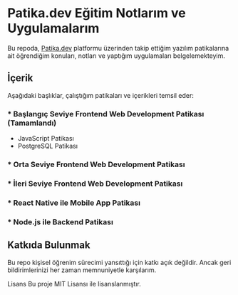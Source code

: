 # Patika.dev Eğitim Notlarım ve Uygulamalarım

Bu repoda, [Patika.dev](https://www.patika.dev) platformu üzerinden takip ettiğim yazılım patikalarına ait öğrendiğim konuları, notları ve yaptığım uygulamaları belgelemekteyim.

## İçerik

Aşağıdaki başlıklar, çalıştığım patikaları ve içerikleri temsil eder:

### * Başlangıç Seviye Frontend Web Development Patikası (Tamamlandı)
- JavaScript Patikası
- PostgreSQL Patikası

### * Orta Seviye Frontend Web Development Patikası

### * İleri Seviye Frontend Web Development Patikası

### * React Native ile Mobile App Patikası

### * Node.js ile Backend Patikası



## Katkıda Bulunmak
Bu repo kişisel öğrenim sürecimi yansıttığı için katkı açık değildir. Ancak geri bildirimlerinizi her zaman memnuniyetle karşılarım.

Lisans
Bu proje MIT Lisansı ile lisanslanmıştır.
